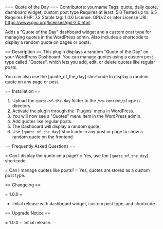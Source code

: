 === Quote of the Day ===
Contributors: yourname
Tags: quote, daily quote, dashboard widget, custom post type
Requires at least: 5.0
Tested up to: 6.5
Requires PHP: 7.2
Stable tag: 1.0.0
License: GPLv2 or later
License URI: https://www.gnu.org/licenses/gpl-2.0.html

Adds a "Quote of the Day" dashboard widget and a custom post type for managing quotes in the WordPress admin. Also includes a shortcode to display a random quote on pages or posts.

== Description ==
This plugin displays a random "Quote of the Day" on your WordPress Dashboard. You can manage quotes using a custom post type called "Quotes", which lets you add, edit, or delete quotes like regular posts.

You can also use the [quote_of_the_day] shortcode to display a random quote on any page or post.

== Installation ==
1. Upload the `quote-of-the-day` folder to the `/wp-content/plugins/` directory.
2. Activate the plugin through the 'Plugins' menu in WordPress.
3. You will now see a "Quotes" menu item in the WordPress admin.
4. Add quotes like regular posts.
5. The Dashboard will display a random quote.
6. Use `[quote_of_the_day]` shortcode in any post or page to show a random quote on the frontend.

== Frequently Asked Questions ==

= Can I display the quote on a page? =
Yes, use the `[quote_of_the_day]` shortcode.

= Can I manage quotes like posts? =
Yes, quotes are stored as a custom post type.

== Changelog ==

= 1.0.0 =
* Initial release with dashboard widget, custom post type, and shortcode.

== Upgrade Notice ==

= 1.0.0 =
Initial release.
